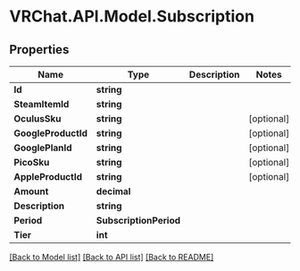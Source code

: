 # VRChat.API.Model.Subscription

## Properties

Name | Type | Description | Notes
------------ | ------------- | ------------- | -------------
**Id** | **string** |  | 
**SteamItemId** | **string** |  | 
**OculusSku** | **string** |  | [optional] 
**GoogleProductId** | **string** |  | [optional] 
**GooglePlanId** | **string** |  | [optional] 
**PicoSku** | **string** |  | [optional] 
**AppleProductId** | **string** |  | [optional] 
**Amount** | **decimal** |  | 
**Description** | **string** |  | 
**Period** | **SubscriptionPeriod** |  | 
**Tier** | **int** |  | 

[[Back to Model list]](../README.md#documentation-for-models) [[Back to API list]](../README.md#documentation-for-api-endpoints) [[Back to README]](../README.md)


